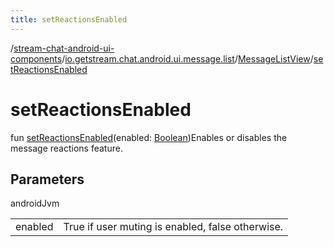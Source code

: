 ```yaml
---
title: setReactionsEnabled
---
```

/[stream-chat-android-ui-components](../../index.md)/[io.getstream.chat.android.ui.message.list](../index.md)/[MessageListView](index.md)/[setReactionsEnabled](setReactionsEnabled.md)  
  
  
  
# setReactionsEnabled  
fun [setReactionsEnabled](setReactionsEnabled.md)(enabled: [Boolean](https://kotlinlang.org/api/latest/jvm/stdlib/kotlin/-boolean/index.html))Enables or disables the message reactions feature.  
  
## Parameters  
  
androidJvm  
  
| | |
|---|---|
| <a name="io.getstream.chat.android.ui.message.list/MessageListView/setReactionsEnabled/#kotlin.Boolean/PointingToDeclaration/"></a>enabled| <a name="io.getstream.chat.android.ui.message.list/MessageListView/setReactionsEnabled/#kotlin.Boolean/PointingToDeclaration/"></a>True if user muting is enabled, false otherwise.|
  

